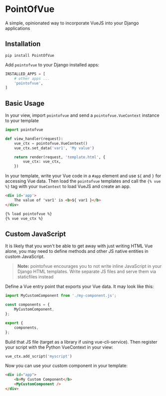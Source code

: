 # PointOfVue

A simple, opinionated way to incorporate VueJS into your Django applications

## Installation

```
pip install PointOfVue
```

Add `pointofvue` to your Django installed apps:
```python
INSTALLED_APPS = [
    # other apps ...
    'pointofvue',
]
```

## Basic Usage

In your view, import `pointofvue` and send a `pointofvue.VueContext` instance to your template
```python
import pointofvue

def view_handler(request):
    vue_ctx = pointofvue.VueContext()
    vue_ctx.set_data('var1', 'My value')

    return render(request, 'template.html', {
        vue_ctx: vue_ctx,
    })
```

In your template, write your Vue code in a `#app` element and use `${` and `}` for accessing Vue data. Then load the `pointofvue` templates and call the `{% vue %}` tag with your `VueContext` to load VueJS and create an app.

```html
<div id='app'>
    The value of 'var1' is <b>${ var1 }</b>
</div>

{% load pointofvue %}
{% vue vue_ctx %}
```

## Custom JavaScript

It is likely that you won't be able to get away with just writing HTML Vue alone, you may need to define methods and other JS native entities in custom JavaScript.

 > **Note:** pointofvue encourages you to not write inline JavaScript in your Django HTML templates. Write separate JS files and serve them via staticfiles instead

Define a Vue entry point that exports your Vue data. It may look like this:
```javascript
import MyCustomComponent from './my-component.js';

const components = {
    MyCustomComponent,
};

export {
    components,
};
```

Build that JS file (target as a library if using vue-cli-service). Then register your script with the Python VueContext in your view:
```python
vue_ctx.add_script('myscript')
```

Now you can use your custom component in your template:
```html
<div id="app">
    <b>My Custom Component</b>
    <MyCustomComponent />
</div>
```
